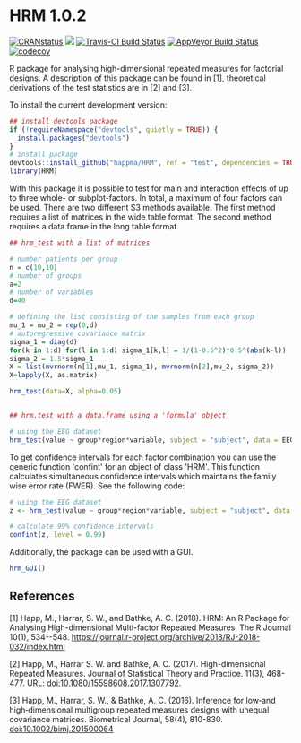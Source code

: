 # HRM 1.0.2

[![CRANstatus](https://www.r-pkg.org/badges/version/HRM)](https://cran.r-project.org/package=HRM)
[![](https://cranlogs.r-pkg.org/badges/HRM)](https://cran.r-project.org/package=HRM)
[![Travis-CI Build Status](https://travis-ci.org/happma/HRM.svg?branch=test)](https://travis-ci.org/happma/HRM)
[![AppVeyor Build Status](https://ci.appveyor.com/api/projects/status/github/happma/HRM?branch=test&svg=true)](https://ci.appveyor.com/project/happma/HRM)
[![codecov](https://codecov.io/gh/happma/HRM/branch/test/graph/badge.svg)](https://codecov.io/gh/happma/HRM)


R package for analysing high-dimensional repeated measures for factorial designs. A description of this package can be found in [1], theoretical derivations of the test statistics are in [2] and [3].



To install the current development version:

``` r
## install devtools package
if (!requireNamespace("devtools", quietly = TRUE)) {
  install.packages("devtools")
}
# install package
devtools::install_github("happma/HRM", ref = "test", dependencies = TRUE)
library(HRM)
```

With this package it is possible to test for main and interaction effects of up to three whole- or subplot-factors. In total, a maximum of four factors can be used. There are two different S3 methods available. The first method requires a list of matrices in the wide table format. The second method requires a data.frame in the long table format.

``` r
## hrm_test with a list of matrices

# number patients per group
n = c(10,10)
# number of groups
a=2
# number of variables
d=40

# defining the list consisting of the samples from each group
mu_1 = mu_2 = rep(0,d)
# autoregressive covariance matrix
sigma_1 = diag(d)
for(k in 1:d) for(l in 1:d) sigma_1[k,l] = 1/(1-0.5^2)*0.5^(abs(k-l))
sigma_2 = 1.5*sigma_1
X = list(mvrnorm(n[1],mu_1, sigma_1), mvrnorm(n[2],mu_2, sigma_2))
X=lapply(X, as.matrix)

hrm_test(data=X, alpha=0.05)


## hrm.test with a data.frame using a 'formula' object

# using the EEG dataset
hrm_test(value ~ group*region*variable, subject = "subject", data = EEG)
```

To get confidence intervals for each factor combination you can use the generic function 'confint' for an object of class 'HRM'. This function calculates simultaneous confidence intervals which maintains the family wise error rate (FWER).
See the following code:

``` r
# using the EEG dataset
z <- hrm_test(value ~ group*region*variable, subject = "subject", data = EEG)

# calculate 99% confidence intervals
confint(z, level = 0.99)

```

Additionally, the package can be used with a GUI.
``` r
hrm_GUI()
```

## References

[1] Happ, M., Harrar, S. W., and Bathke, A. C. (2018). HRM: An R Package for Analysing High-dimensional Multi-factor Repeated Measures. The R Journal 10(1), 534--548. <a href="https://journal.r-project.org/archive/2018/RJ-2018-032/index.html">https://journal.r-project.org/archive/2018/RJ-2018-032/index.html</a>


[2] Happ, M., Harrar S. W. and Bathke, A. C. (2017). High-dimensional Repeated
  Measures. Journal of Statistical Theory and Practice. 11(3), 468-477. URL:
  <a href="https://doi.org/10.1080/15598608.2017.1307792">doi:10.1080/15598608.2017.1307792</a>.
  
[3] Happ, M., Harrar, S. W., & Bathke, A. C. (2016). Inference for low‐and high‐dimensional multigroup repeated measures designs with unequal covariance matrices. Biometrical Journal, 58(4), 810-830. <a href = "https://doi.org/10.1002/bimj.201500064">doi:10.1002/bimj.201500064</a>
